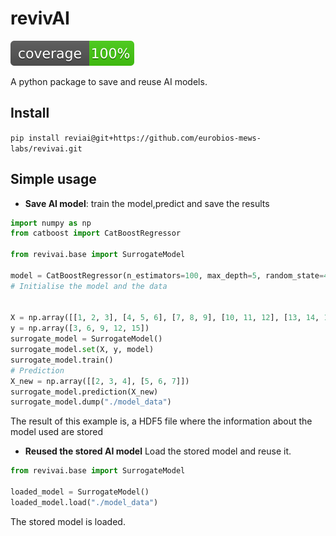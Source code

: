 # revivAI
![code coverage](https://raw.githubusercontent.com/eurobios-mews-labs/revivAl/coverage-badge/coverage.svg?raw=true)

A python package to save and reuse AI models.

## Install

`pip install reviai@git+https://github.com/eurobios-mews-labs/revivai.git`

## Simple usage
* **Save AI model**: train the model,predict and save the results

```python
import numpy as np
from catboost import CatBoostRegressor

from revivai.base import SurrogateModel

model = CatBoostRegressor(n_estimators=100, max_depth=5, random_state=42)
# Initialise the model and the data


X = np.array([[1, 2, 3], [4, 5, 6], [7, 8, 9], [10, 11, 12], [13, 14, 15]])
y = np.array([3, 6, 9, 12, 15])
surrogate_model = SurrogateModel()
surrogate_model.set(X, y, model)
surrogate_model.train()
# Prediction
X_new = np.array([[2, 3, 4], [5, 6, 7]])
surrogate_model.prediction(X_new)
surrogate_model.dump("./model_data")
```
The result of this example is, a HDF5 file where the information about the model used are stored
* **Reused the stored AI model** Load the stored model and reuse it.

```python
from revivai.base import SurrogateModel

loaded_model = SurrogateModel()
loaded_model.load("./model_data")
```
The stored model is loaded.

